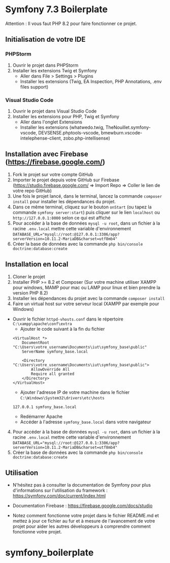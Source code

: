 # Symfony 7.3 Boilerplate 

Attention : Il vous faut PHP 8.2 pour faire fonctionner ce projet.

## Initialisation de votre IDE

### PHPStorm

1. Ouvrir le projet dans PHPStorm
2. Installer les extensions Twig et Symfony
    - Aller dans File > Settings > Plugins
    - Installer les extensions (Twig, EA Inspection, PHP Annotations, .env files support)

### Visual Studio Code

1. Ouvrir le projet dans Visual Studio Code
2. Installer les extensions pour PHP, Twig et Symfony
    - Aller dans l'onglet Extensions
    - Installer les extensions (whatwedo.twig, TheNouillet.symfony-vscode, DEVSENSE.phptools-vscode, 
    bmewburn.vscode-intelephense-client, zobo.php-intellisense)

## Installation avec Firebase (https://firebase.google.com/)

1. Fork le projet sur votre compte GitHub
2. Importer le projet depuis votre GitHub sur Firebase (https://studio.firebase.google.com/ => Import Repo => Coller le lien de votre repo GitHub)
3. Une fois le projet lancé, dans le terminal, lancez la commande `composer install` pour installer les dépendances du projet.
4. Dans ce même terminal, cliquez sur le bouton `onStart` (ou tapez la commande `symfony server:start`) puis cliquer sur le lien `localhost` ou `http://127.0.0.1:8000` selon ce qui est affiché
5. Pour accéder à la base de données `mysql -u root`, dans un fichier à la racine `.env.local` mettre cette variable d'environnement 
`DATABASE_URL="mysql://root:@127.0.0.1:3306/app?serverVersion=10.11.2-MariaDB&charset=utf8mb4"`
6. Créer la base de données avec la commande `php bin/console doctrine:database:create`

## Installation en local

1. Cloner le projet
2. Installer PHP >= 8.2 et Composer (Sur votre machine utiliser XAMPP pour windows, MAMP pour mac ou LAMP pour linux et bien prendre la version PHP 8.2)
3. Installer les dépendances du projet avec la commande `composer install`
4. Faire un virtual host sur votre serveur local (XAMPP par exemple pour Windows) 
 - Ouvrir le fichier `httpd-vhosts.conf` dans le répertoire `C:\xampp\apache\conf\extra`
    - Ajouter le code suivant à la fin du fichier
    ```
    <VirtualHost *>
        DocumentRoot "C:\Users\votre_username\Documents\iut\symfony_base\public"
        ServerName symfony_base.local
        
        <Directory "C:\Users\votre_username\Documents\iut\symfony_base\public">
            AllowOverride All
            Require all granted
        </Directory>
    </VirtualHost>
    ```
    - Ajouter l'adresse IP de votre machine dans le fichier `C:\Windows\System32\drivers\etc\hosts`
    ```
    127.0.0.1 symfony_base.local
    ```
    - Redémarrer Apache
    - Accéder à l'adresse `symfony_base.local` dans votre navigateur

4. Pour accéder à la base de données `mysql -u root`, dans un fichier à la racine `.env.local` mettre cette variable d'environnement
   `DATABASE_URL="mysql://root:@127.0.0.1:3306/app?serverVersion=10.11.2-MariaDB&charset=utf8mb4"`
5. Créer la base de données avec la commande `php bin/console doctrine:database:create`

## Utilisation

- N'hésitez pas à consulter la documentation de Symfony pour plus d'informations sur l'utilisation du framework : https://symfony.com/doc/current/index.html

- Documentation Firebase : https://firebase.google.com/docs/studio

- Notez comment fonctionne votre projet dans le fichier README.md et mettez à jour ce fichier au fur et à mesure de l'avancement de votre projet pour aider les autres développeurs à comprendre comment fonctionne votre projet.
# symfony_boilerplate
